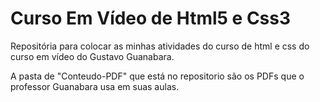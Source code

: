 <!DOCTYPE html>
<html lang="en">
<head>
    <meta charset="UTF-8">
    <meta name="viewport" content="width=device-width, initial-scale=1.0">
</head>
<body>
    <h1>Curso Em Vídeo de Html5 e Css3</h1>
    <p>Repositória para colocar as minhas atividades do curso de html e css do curso em vídeo do Gustavo Guanabara.</p>
    <p>A pasta de "Conteudo-PDF" que está no repositorio são os PDFs que o professor Guanabara usa em suas aulas.</p>
</body>
</html>
